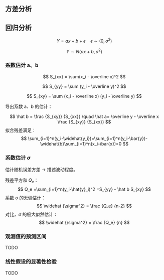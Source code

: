 ## 方差分析



## 回归分析

$$
Y=ax+b+\epsilon \quad \epsilon \sim (0, \sigma^2)
$$

$$
Y \sim N(ax+b, \sigma^2)
$$

### 系数估计 a、b

$$
S_{xx} = \sum(x_i - \overline x)^2
$$

$$
S_{yy} = \sum (y_i - \overline y)^2
$$

$$
S_{xy} = \sum (x_i - \overline x) (y_i - \overline y)
$$

导出系数 a、b 的估计：

$$
\hat b = \frac {S_{xy}} {S_{xx}} \quad \hat a= \overline y - \overline x \frac {S_{xy}} {S_{xx}}
$$
拟合残差满足：
$$
\sum_{i=1}^n(y_i-\widehat{y_i})=\sum_{i=1}^n(y_i-\bar{y})-\widehat{b}\sum_{i=1}^n(x_i-\bar{x})=0
$$

### 系数估计 $\sigma$

估计随机误差方差 → 描述波动程度。

残差平方和 $Q_e$：
$$
Q_e =\sum_{i=1}^n(y_i-\hat{y}_i)^2 =S_{yy} - \hat b S_{xy}
$$
系数 $\sigma$ 的无偏估计：
$$
\widehat {\sigma^2} = \frac {Q_e} {n-2}
$$
对比，$\sigma$ 的极大似然估计：
$$
\widehat {\sigma^2} = \frac {Q_e} {n}
$$

### 观测值的预测区间

TODO

### 线性假设的显著性检验

TODO
